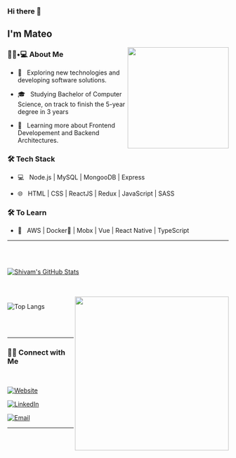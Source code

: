 ### Hi there 👋<h2> I'm Mateo</h2>

<img align='right' src="https://media0.giphy.com/media/ndIq5ohg1pyfqyVOII/giphy.gif?cid=ecf05e47sl671x879u5628c8a6l1vaoitnhezbdatlosiylo&rid=giphy.gif&ct=g" width="230">

<h3> 👨🏻•💻 About Me </h3>



- 🤔 &nbsp; Exploring new technologies and developing software solutions.

- 🎓 &nbsp; Studying Bachelor of Computer Science, on track to finish the 5-year degree in 3 years

- 🌱 &nbsp; Learning more about Frontend Developement and Backend Architectures.



<h3>🛠 Tech Stack</h3>



- 💻 &nbsp; Node.js | MySQL | MongooDB | Express 

- 🌐 &nbsp; HTML | CSS | ReactJS | Redux | JavaScript | SASS 



<h3>🛠 To Learn</h3>

- 🔧 &nbsp; AWS | Docker🐳 | Mobx | Vue | React Native | TypeScript

<hr>



<br/><br/>

[![Shivam's GitHub Stats](https://github-readme-stats.vercel.app/api?username=mateomazzucco11&show_icons=true&title_color=fff&icon_color=79ff97&text_color=9f9f9f&bg_color=151515)](https://github.com/mateomazzucco11)

<br/>

<br/>

<img src="https://media4.giphy.com/media/a8rlSHPozsTEuh1ibJ/giphy.gif?cid=ecf05e47iz3q1ssypsjjqilu8g0psfyok32t9atrfod8nh1z&rid=giphy.gif&ct=g" width="350" align='right'>

![Top Langs](https://github-readme-stats.vercel.app/api/top-langs/?username=mateomazzucco11&show_icons=true&title_color=fff&icon_color=79ff97&text_color=9f9f9f&bg_color=151515)

<br><br>



<hr>



<h3> 🤝🏻 Connect with Me </h3>

<br>



<p align="center">

<a href="https://mateoportfolio.vercel.app/"><img alt="Website" src="https://img.shields.io/badge/mateoportfolio.vercel.app-black?style=flat-square&logo=google-chrome"></a>

<a href="https://www.linkedin.com/in/mateo-mazzucco/"><img alt="LinkedIn" src="https://img.shields.io/badge/LinkedIn-Mateo%20Mazzucco-blue?style=flat-square&logo=linkedin"></a>

<a href="mailto:mateomazzucco4@gmail.com"><img alt="Email" src="https://img.shields.io/badge/Email-mateomazzucco4@gmail.com-blue?style=flat-square&logo=gmail"></a>

</p>



<hr>

